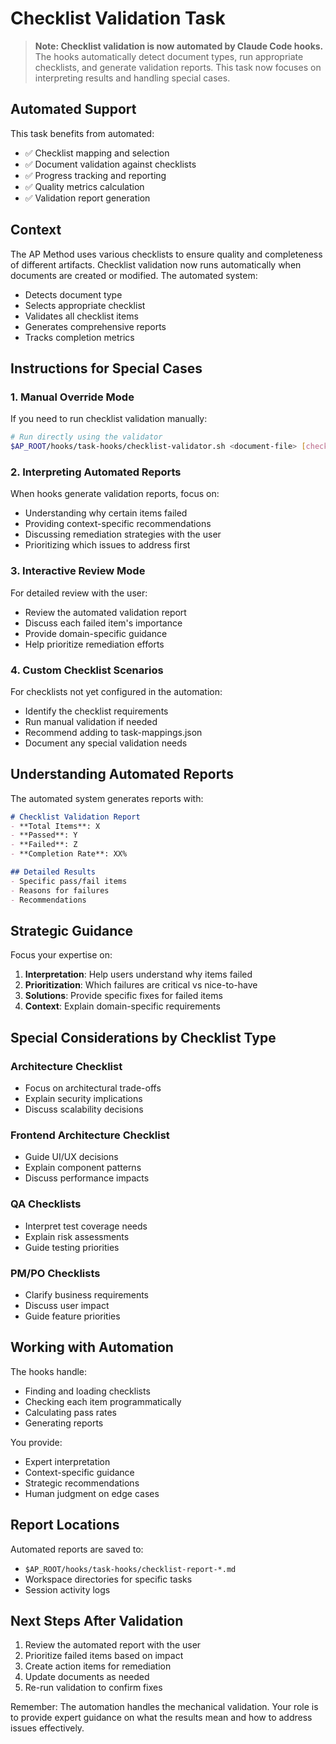 # Checklist Validation Task

> **Note: Checklist validation is now automated by Claude Code hooks.** The hooks automatically detect document types, run appropriate checklists, and generate validation reports. This task now focuses on interpreting results and handling special cases.

## Automated Support
This task benefits from automated:
- ✅ Checklist mapping and selection
- ✅ Document validation against checklists
- ✅ Progress tracking and reporting
- ✅ Quality metrics calculation
- ✅ Validation report generation

## Context

The AP Method uses various checklists to ensure quality and completeness of different artifacts. Checklist validation now runs automatically when documents are created or modified. The automated system:
- Detects document type
- Selects appropriate checklist
- Validates all checklist items
- Generates comprehensive reports
- Tracks completion metrics

## Instructions for Special Cases

### 1. **Manual Override Mode**

If you need to run checklist validation manually:

```bash
# Run directly using the validator
$AP_ROOT/hooks/task-hooks/checklist-validator.sh <document-file> [checklist-file] [mode]
```

### 2. **Interpreting Automated Reports**

When hooks generate validation reports, focus on:
- Understanding why certain items failed
- Providing context-specific recommendations
- Discussing remediation strategies with the user
- Prioritizing which issues to address first

### 3. **Interactive Review Mode**

For detailed review with the user:
- Review the automated validation report
- Discuss each failed item's importance
- Provide domain-specific guidance
- Help prioritize remediation efforts

### 4. **Custom Checklist Scenarios**

For checklists not yet configured in the automation:
- Identify the checklist requirements
- Run manual validation if needed
- Recommend adding to task-mappings.json
- Document any special validation needs

## Understanding Automated Reports

The automated system generates reports with:

```markdown
# Checklist Validation Report
- **Total Items**: X
- **Passed**: Y
- **Failed**: Z
- **Completion Rate**: XX%

## Detailed Results
- Specific pass/fail items
- Reasons for failures
- Recommendations
```

## Strategic Guidance

Focus your expertise on:

1. **Interpretation**: Help users understand why items failed
2. **Prioritization**: Which failures are critical vs nice-to-have
3. **Solutions**: Provide specific fixes for failed items
4. **Context**: Explain domain-specific requirements

## Special Considerations by Checklist Type

### Architecture Checklist
- Focus on architectural trade-offs
- Explain security implications
- Discuss scalability decisions

### Frontend Architecture Checklist
- Guide UI/UX decisions
- Explain component patterns
- Discuss performance impacts

### QA Checklists
- Interpret test coverage needs
- Explain risk assessments
- Guide testing priorities

### PM/PO Checklists
- Clarify business requirements
- Discuss user impact
- Guide feature priorities

## Working with Automation

The hooks handle:
- Finding and loading checklists
- Checking each item programmatically
- Calculating pass rates
- Generating reports

You provide:
- Expert interpretation
- Context-specific guidance
- Strategic recommendations
- Human judgment on edge cases

## Report Locations

Automated reports are saved to:
- `$AP_ROOT/hooks/task-hooks/checklist-report-*.md`
- Workspace directories for specific tasks
- Session activity logs

## Next Steps After Validation

1. Review the automated report with the user
2. Prioritize failed items based on impact
3. Create action items for remediation
4. Update documents as needed
5. Re-run validation to confirm fixes

Remember: The automation handles the mechanical validation. Your role is to provide expert guidance on what the results mean and how to address issues effectively.
